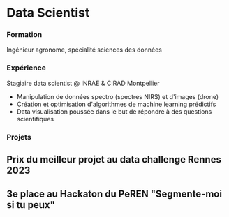 # Data Scientist

### Formation
Ingénieur agronome, spécialité sciences des données

### Expérience
Stagiaire data scientist @ INRAE & CIRAD Montpellier
- Manipulation de données spectro (spectres NIRS) et d'images (drone) 
- Création et optimisation d'algorithmes de machine learning prédictifs
- Data visualisation poussée dans le but de répondre à des questions scientifiques

### Projets
Prix du meilleur projet au data challenge Rennes 2023
-
3e place au Hackaton du PeREN "Segmente-moi si tu peux"
-
